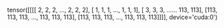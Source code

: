 tensor([[[[  2,   2,   2,  ...,   2,   2,   2],
          [  1,   1,   1,  ...,   1,   1,   1],
          [  3,   3,   3,  ...... 113, 113],
          [113, 113, 113,  ..., 113, 113, 113],
          [113, 113, 113,  ..., 113, 113, 113]]]], device='cuda:0')